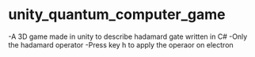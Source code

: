 # unity_quantum_computer_game
-A 3D game made in unity to describe hadamard gate written in C#
-Only the hadamard operator
-Press key h to apply the operaor on electron
